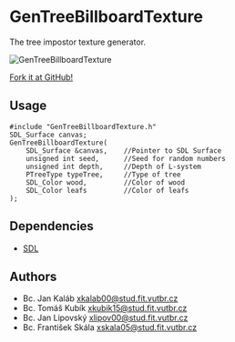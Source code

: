 GenTreeBillboardTexture
=======================
The tree impostor texture generator.

![GenTreeBillboardTexture](http://farm6.static.flickr.com/5003/5246466666_40d55ce14a_m.jpg)

[Fork it at GitHub!](https://github.com/Pitel/GenTreeBillboardTexture)

Usage
-----
	#include "GenTreeBillboardTexture.h"
	SDL_Surface canvas;
	GenTreeBillboardTexture(
		SDL_Surface &canvas,	//Pointer to SDL Surface
		unsigned int seed,		//Seed for random numbers
		unsigned int depth,		//Depth of L-system
		PTreeType typeTree,		//Type of tree
		SDL_Color wood,			//Color of wood
		SDL_Color leafs			//Color of leafs
	);

Dependencies
------------
* [SDL](http://www.libsdl.org)

Authors
-------
* Bc. Jan Kaláb <xkalab00@stud.fit.vutbr.cz>
* Bc. Tomáš Kubík <xkubik15@stud.fit.vutbr.cz>
* Bc. Jan Lipovský <xlipov00@stud.fit.vutbr.cz>
* Bc. František Skála <xskala05@stud.fit.vutbr.cz>
